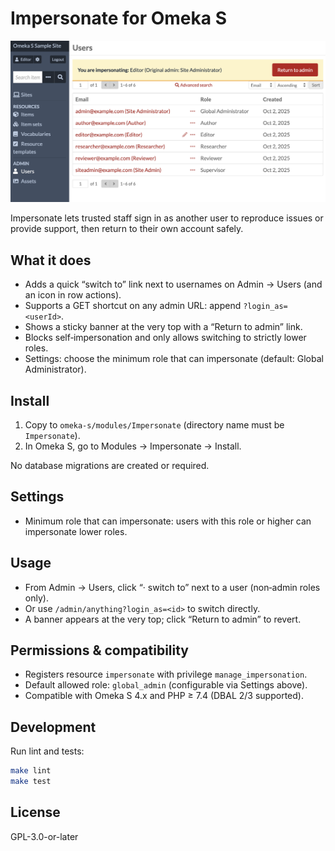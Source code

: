 # Impersonate for Omeka S

![Screenshot of the 3D Viewer](https://raw.githubusercontent.com/ateeducacion/omeka-s-Impersonate/refs/heads/main/.github/assets/screenshot.png)

Impersonate lets trusted staff sign in as another user to reproduce issues or provide support, then return to their own account safely.

## What it does

- Adds a quick “switch to” link next to usernames on Admin → Users (and an icon in row actions).
- Supports a GET shortcut on any admin URL: append `?login_as=<userId>`.
- Shows a sticky banner at the very top with a “Return to admin” link.
- Blocks self‑impersonation and only allows switching to strictly lower roles.
- Settings: choose the minimum role that can impersonate (default: Global Administrator).

## Install

1. Copy to `omeka-s/modules/Impersonate` (directory name must be `Impersonate`).
2. In Omeka S, go to Modules → Impersonate → Install.

No database migrations are created or required.

## Settings

- Minimum role that can impersonate: users with this role or higher can impersonate lower roles.

## Usage

- From Admin → Users, click “· switch to” next to a user (non‑admin roles only).
- Or use `/admin/anything?login_as=<id>` to switch directly.
- A banner appears at the very top; click “Return to admin” to revert.

## Permissions & compatibility

- Registers resource `impersonate` with privilege `manage_impersonation`.
- Default allowed role: `global_admin` (configurable via Settings above).
- Compatible with Omeka S 4.x and PHP ≥ 7.4 (DBAL 2/3 supported).

## Development

Run lint and tests:

```bash
make lint
make test
```

## License

GPL-3.0-or-later
